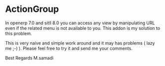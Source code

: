# ActionGroup
In openerp 7.0 and sitll 8.0 you can access any view by manipulating URL even if the related menu is not available to you. This addon is my solution to this problem.

This is very naive and simple work around and it may has problems ( lazy me ;-) ). Please feel free to try it and send me your comments. 

Best Regards
M.samadi
